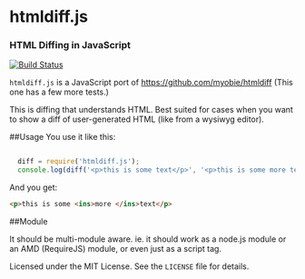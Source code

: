 # htmldiff.js
### HTML Diffing in JavaScript

[![Build Status](https://travis-ci.org/keanulee/htmldiff.js.svg?branch=master)](https://travis-ci.org/keanulee/htmldiff.js)

`htmldiff.js` is a JavaScript port of https://github.com/myobie/htmldiff
(This one has a few more tests.)

This is diffing that understands HTML. Best suited for cases when you
want to show a diff of user-generated HTML (like from a wysiwyg editor).

##Usage
You use it like this:

```javascript

  diff = require('htmldiff.js');
  console.log(diff('<p>this is some text</p>', '<p>this is some more text</p>'));
```
And you get:

```html
<p>this is some <ins>more </ins>text</p>
```
##Module

It should be multi-module aware. ie. it should work as a node.js module
or an AMD (RequireJS) module, or even just as a script tag.


Licensed under the MIT License. See the `LICENSE` file for details.
